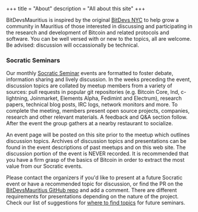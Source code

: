 +++
title = "About"
description = "All about this site"
+++

BitDevsMauritius is inspired by the original [BitDevs NYC](https://bitdevs.org) to 
help grow a community in Mauritius of those interested in discussing 
and participating in the research and development of Bitcoin and related 
protocols and software. You can be well versed with or new to the topics, all are welcome. 
Be advised: discussion will occassionally be technical.

### Socratic Seminars

Our monthly [Socratic Seminar] events are formatted to foster debate, information
sharing and lively discussion. In the weeks preceding the event, discussion
topics are collated by meetup members from a variety of sources: pull requests
in popular git repositories (e.g. Bitcoin Core, lnd, c-lightning, Joinmarket,
Elements Alpha, Fedimint and Electrum), research papers, technical blog posts, IRC logs,
network monitors and more. To complete the meeting, members present open source
projects, companies, research and other relevant materials. A feedback and Q&A
section follow. After the event the group gathers at a nearby restaurant to
socialize.

An event page will be posted on this site prior to the meetup which outlines discussion topics.
Archives of discussion topics and presentations can be found in the event
descriptions of past meetups and on this web site. The discussion portion of 
the event is NEVER recorded. It is recommended that you have a firm grasp of 
the basics of Bitcoin in order to extract the most value from our Socratic events.

Please contact the organizers if you'd like to present at a future Socratic
event or have a recommended topic for discussion, or find the PR on the 
[BitDevsMauritius GitHub repo](https://github.com/BitDevsMauritius/BitDevsMauritius) and add a comment. 
There are different requirements for presentations depending on the nature of the project. Check our 
list of suggestions for [where to find topics](/about/find-topics) for future seminars.

[Socratic Seminar]: https://en.wikipedia.org/wiki/Socratic_method#Socratic_seminar
